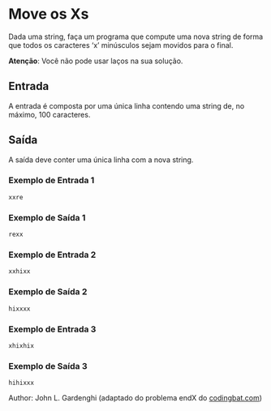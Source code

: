 # Move os Xs

Dada uma string, faça um programa que compute uma nova string de forma que todos os caracteres ‘x’ minúsculos sejam movidos para o final.

**Atenção**: Você não pode usar laços na sua solução.

## Entrada

A entrada é composta por uma única linha contendo uma string de, no máximo, 100 caracteres.

## Saída

A saída deve conter uma única linha com a nova string.

### Exemplo de Entrada 1

    xxre

### Exemplo de Saída 1

    rexx

### Exemplo de Entrada 2

    xxhixx

### Exemplo de Saída 2

    hixxxx

### Exemplo de Entrada 3

    xhixhix

### Exemplo de Saída 3

    hihixxx

Author: John L. Gardenghi (adaptado do problema endX do [codingbat.com](codingbat.com))
